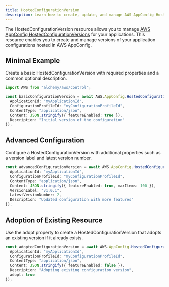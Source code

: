 ```yaml
---
title: HostedConfigurationVersion
description: Learn how to create, update, and manage AWS AppConfig HostedConfigurationVersions using Alchemy Cloud Control.
---
```



The HostedConfigurationVersion resource allows you to manage [AWS AppConfig HostedConfigurationVersions](https://docs.aws.amazon.com/appconfig/latest/userguide/) for your applications. This resource enables you to create and manage versions of your application configurations hosted in AWS AppConfig.

## Minimal Example

Create a basic HostedConfigurationVersion with required properties and a common optional description.

```ts
import AWS from "alchemy/aws/control";

const basicConfigurationVersion = await AWS.AppConfig.HostedConfigurationVersion("basicConfigVersion", {
  ApplicationId: "myApplicationId",
  ConfigurationProfileId: "myConfigurationProfileId",
  ContentType: "application/json",
  Content: JSON.stringify({ featureEnabled: true }),
  Description: "Initial version of the configuration"
});
```

## Advanced Configuration

Configure a HostedConfigurationVersion with additional properties such as a version label and latest version number.

```ts
const advancedConfigurationVersion = await AWS.AppConfig.HostedConfigurationVersion("advancedConfigVersion", {
  ApplicationId: "myApplicationId",
  ConfigurationProfileId: "myConfigurationProfileId",
  ContentType: "application/json",
  Content: JSON.stringify({ featureEnabled: true, maxItems: 100 }),
  VersionLabel: "v1.0.1",
  LatestVersionNumber: 2,
  Description: "Updated configuration with more features"
});
```

## Adoption of Existing Resource

Use the adopt property to create a HostedConfigurationVersion that adopts an existing version if it already exists.

```ts
const adoptedConfigurationVersion = await AWS.AppConfig.HostedConfigurationVersion("adoptedConfigVersion", {
  ApplicationId: "myApplicationId",
  ConfigurationProfileId: "myConfigurationProfileId",
  ContentType: "application/json",
  Content: JSON.stringify({ featureEnabled: false }),
  Description: "Adopting existing configuration version",
  adopt: true
});
```
